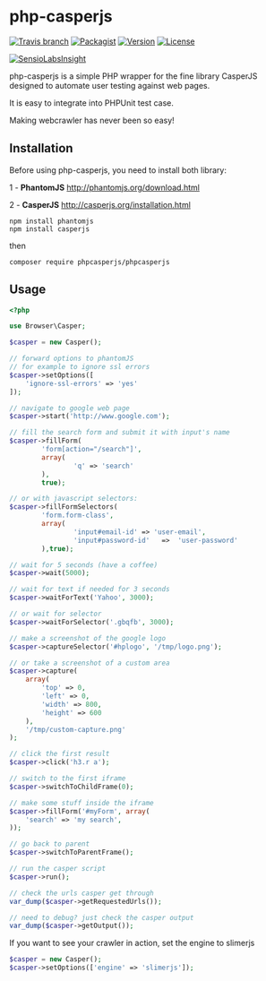 php-casperjs
============

[![Travis branch](https://img.shields.io/travis/alwex/php-casperjs/stable.svg)]()
[![Packagist](https://img.shields.io/packagist/dt/phpcasperjs/phpcasperjs.svg?maxAge=2592000)]()
[![Version](http://img.shields.io/packagist/v/phpcasperjs/phpcasperjs.svg?style=flat)](https://packagist.org/packages/phpcasperjs/phpcasperjs)
[![License](http://img.shields.io/:license-mit-blue.svg)](http://doge.mit-license.org)

[![SensioLabsInsight](https://insight.sensiolabs.com/projects/64289c40-f11c-49ef-b295-2e7ec784d64a/big.png)](https://insight.sensiolabs.com/projects/64289c40-f11c-49ef-b295-2e7ec784d64a)

php-casperjs is a simple PHP wrapper for the fine library CasperJS designed to automate
user testing against web pages.

It is easy to integrate into PHPUnit test case.

Making webcrawler has never been so easy!

Installation
------------

Before using php-casperjs, you need to install both library:

1 - **PhantomJS** http://phantomjs.org/download.html

2 - **CasperJS** http://casperjs.org/installation.html

```shell
npm install phantomjs
npm install casperjs
```

then

```shell
composer require phpcasperjs/phpcasperjs
```

Usage
-----

```php
<?php

use Browser\Casper;

$casper = new Casper();

// forward options to phantomJS
// for example to ignore ssl errors
$casper->setOptions([
    'ignore-ssl-errors' => 'yes'
]);

// navigate to google web page
$casper->start('http://www.google.com');

// fill the search form and submit it with input's name
$casper->fillForm(
        'form[action="/search"]',
        array(
                'q' => 'search'
        ),
        true);

// or with javascript selectors:
$casper->fillFormSelectors(
        'form.form-class',
        array(
                'input#email-id' => 'user-email',
                'input#password-id'   =>  'user-password'
        ),true);

// wait for 5 seconds (have a coffee)
$casper->wait(5000);

// wait for text if needed for 3 seconds
$casper->waitForText('Yahoo', 3000);

// or wait for selector
$casper->waitForSelector('.gbqfb', 3000);

// make a screenshot of the google logo
$casper->captureSelector('#hplogo', '/tmp/logo.png');

// or take a screenshot of a custom area
$casper->capture(
    array(
        'top' => 0,
        'left' => 0,
        'width' => 800,
        'height' => 600
    ),
    '/tmp/custom-capture.png'
);

// click the first result
$casper->click('h3.r a');

// switch to the first iframe
$casper->switchToChildFrame(0);

// make some stuff inside the iframe
$casper->fillForm('#myForm', array(
    'search' => 'my search',
));

// go back to parent
$casper->switchToParentFrame();

// run the casper script
$casper->run();

// check the urls casper get through
var_dump($casper->getRequestedUrls());

// need to debug? just check the casper output
var_dump($casper->getOutput());

```

If you want to see your crawler in action, set the engine to slimerjs

```php
$casper = new Casper();
$casper->setOptions(['engine' => 'slimerjs']);
```
